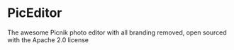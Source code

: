 PicEditor
=========

The awesome Picnik photo editor with all branding removed, open sourced with the Apache 2.0 license